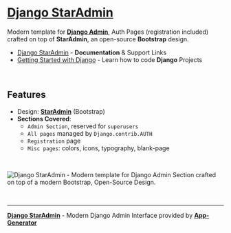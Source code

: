 # [Django StarAdmin](https://app-generator.dev/docs/products/django-libs/theme-star-admin.html)

Modern template for **[Django Admin](https://app-generator.dev/docs/products/django-libs/theme-star-admin.html)**, Auth Pages (registration included) crafted on top of **StarAdmin**, an open-source **Bootstrap** design.

- [Django StarAdmin](https://app-generator.dev/docs/products/django-libs/theme-star-admin.html) - **Documentation** & Support Links
- [Getting Started with Django](https://app-generator.dev/docs/technologies/django/index.html) - Learn how to code **Django** Projects

<br />

## **Features**

- Design: **[StarAdmin](https://app-generator.dev/docs/templates/bootstrap/staradmin.html)** (Bootstrap)
- **Sections Covered**: 
  - `Admin Section`, reserved for `superusers`
  - `All pages` managed by `Django.contrib.AUTH`
  - `Registration` page
  - `Misc pages`: colors, icons, typography, blank-page 
  
<br />

![Django StarAdmin - Modern template for Django Admin Section crafted on top of a modern Bootstrap, Open-Source Design.](https://user-images.githubusercontent.com/51070104/168732392-51748c85-f2c2-45ad-978c-2b64e52292e2.png)

<br />

---
**[Django StarAdmin](https://app-generator.dev/docs/products/django-libs/theme-star-admin.html)** - Modern Django Admin Interface provided by **[App-Generator](https://app-generator.dev)**
